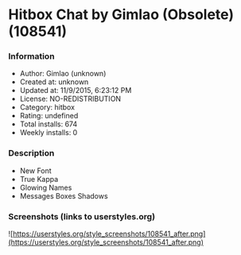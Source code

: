 # Hitbox Chat by Gimlao (Obsolete) (108541)

### Information
- Author: Gimlao (unknown)
- Created at: unknown
- Updated at: 11/9/2015, 6:23:12 PM
- License: NO-REDISTRIBUTION
- Category: hitbox
- Rating: undefined
- Total installs: 674
- Weekly installs: 0


### Description
- New Font
- True Kappa
- Glowing Names
- Messages Boxes Shadows


### Screenshots (links to userstyles.org)
![https://userstyles.org/style_screenshots/108541_after.png](https://userstyles.org/style_screenshots/108541_after.png)



